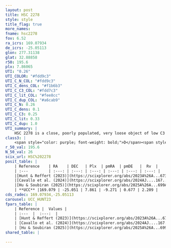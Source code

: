 ```yaml
---
layout: post
title: HSC 2278
style: style
title_flag: true
more_names: 
fname: hsc2278
fov: 6.52
ra_icrs: 169.07934
de_icrs: -25.05113
glon: 277.31138
glat: 32.88858
r50: 195.6
plx: 7.86065
UTI: "0.26"
UTI_COLOR: "#fdd9c3"
UTI_C_N_COL: "#fdd9c3"
UTI_C_dens_COL: "#f1b6b3"
UTI_C_C3_COL: "#fdd7c3"
UTI_C_lit_COL: "#fee8cc"
UTI_C_dup_COL: "#a6cab9"
UTI_C_N: 0.26
UTI_C_dens: 0.1
UTI_C_C3: 0.25
UTI_C_lit: 0.33
UTI_C_dup: 1.0
UTI_summary: |
    HSC 2278 is a close, poorly populated, very loose object of low C3 quality. It was recently reported in the literature.
class3: |
    <span style="color: purple; font-weight: bold;">D</span><span style="color: #FFC300; font-weight: bold;">B</span>
r_50_val: 195.6
N_50_val: 26
scix_url: HSC%202278
posit_table: |
    | Reference    | RA    | DEC   | Plx  | pmRA  | pmDE   |  Rv  |
    | :---         | :---: | :---: | :---: | :---: | :---: | :---: |
    |[Hunt & Reffert (2023)](https://scixplorer.org/abs/2023A%26A...673A.114H) | 172.153 | -24.589 | 7.976 | -9.356 | 0.728 | 1.308 |
    |[Cavallo et al. (2024)](https://scixplorer.org/abs/2024AJ....167...12C) | 169.663 | -23.463 | 7.944 | -- | -- | -- |
    |[Hu & Soubiran (2025)](https://scixplorer.org/abs/2025A%26A...699A.246H) | 169.663 | -23.463 | -- | -- | -- | -- |
    | **UCC** |169.079 | -25.051 | 7.861 | -9.271 | 0.677 | 2.209 | 
cds_radec: 169.07934,-25.05113
carousel: UCC_HUNT23
fpars_table: |
    | Reference |  Values |
    | :---  |  :---:  |
    | [Hunt & Reffert (2023)](https://scixplorer.org/abs/2023A%26A...673A.114H) | `AV50=0.092, diffAV50=0.288, MOD50=5.389, logAge50=8.756` |
    | [Cavallo et al. (2024)](https://scixplorer.org/abs/2024AJ....167...12C) | `AV50=0.44, dMod50=5.55, logAge50=9.18, [Fe/H]50=0.08` |
    | [Hu & Soubiran (2025)](https://scixplorer.org/abs/2025A%26A...699A.246H) | `MA22=-0.26, MA23f=-0.33, MZ23=-0.07, MK24=-0.09, MF24=-0.5` |
shared_table: |
    
---
```

